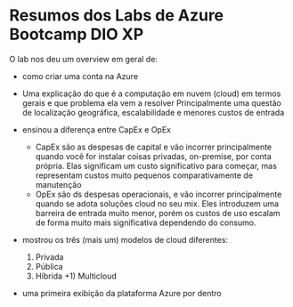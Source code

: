 # Resumos dos Labs de Azure Bootcamp DIO XP

O lab nos deu um overview em geral de: 

- como criar uma conta na Azure
  
- Uma explicação do que é a computação em nuvem (cloud) em termos gerais e que problema ela vem a resolver
  Principalmente uma questão de localização geográfica, escalabilidade e menores custos de entrada
  
- ensinou a diferença entre CapEx e OpEx
  - CapEx são as despesas de capital e vão incorrer principalmente quando você for instalar coisas privadas, on-premise, por conta própria.
  Elas significam um custo significativo para começar, mas representam custos muito pequenos comparativamente de manutenção
  - OpEx são ds despesas operacionais, e vão incorrer principalmente quando se adota soluções cloud no seu mix. Eles introduzem uma barreira
  de entrada muito menor, porém os custos de uso escalam de forma muito mais significativa dependendo do consumo. 

- mostrou os três (mais um) modelos de cloud diferentes:
  1) Privada
  2) Pública
  3) Híbrida
  +1) Multicloud

- uma primeira exibição da plataforma Azure por dentro
